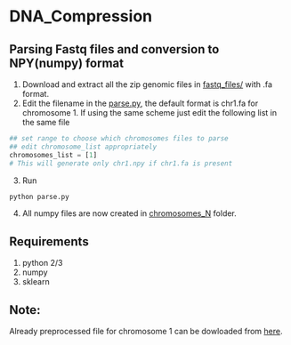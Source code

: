 # DNA_Compression

## Parsing Fastq files and conversion to NPY(numpy) format
1. Download and extract all the zip genomic files in [fastq_files/](fastq_files/) with .fa format.
2. Edit the filename in the [parse.py](parse.py), the default format is chr1.fa for chromosome 1. If using the same scheme just edit the following list in the same file
```python
## set range to choose which chromosomes files to parse
## edit chromosome_list appropriately 
chromosomes_list = [1]
# This will generate only chr1.npy if chr1.fa is present
```
3. Run 
```python 
python parse.py
```
4. All numpy files are now created in [chromosomes_N](Parsing/chromosomes_N) folder.

## Requirements
1. python 2/3
2. numpy
3. sklearn

## Note: 
Already preprocessed file for chromosome 1 can be dowloaded from [here](https://www.dropbox.com/s/88ozf33cqsemzah/reference.npy?dl=0).